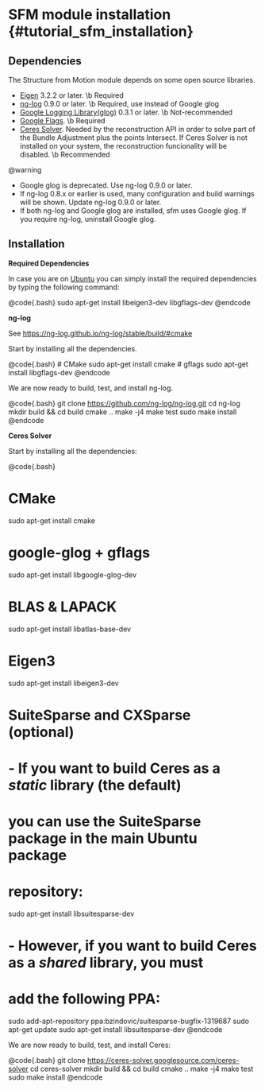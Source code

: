 SFM module installation {#tutorial_sfm_installation}
=======================

Dependencies
------------

The Structure from Motion module depends on some open source libraries.

  - [Eigen](https://eigen.tuxfamily.org/index.php?title=Main_Page) 3.2.2 or later. \b Required
  - [ng-log](https://github.com/ng-log/ng-log) 0.9.0 or later. \b Required, use instead of Google glog
  - [Google Logging Library(glog)](https://github.com/google/glog) 0.3.1 or later. \b Not-recommended
  - [Google Flags](https://github.com/gflags/gflags). \b Required
  - [Ceres Solver](http://ceres-solver.org). Needed by the reconstruction API in order to solve part of the Bundle Adjustment plus the points Intersect. If Ceres Solver is not installed on your system, the reconstruction funcionality will be disabled. \b Recommended

@warning
- Google glog is deprecated. Use ng-log 0.9.0 or later.
- If ng-log 0.8.x or earlier is used, many configuration and build warnings will be shown. Update ng-log 0.9.0 or later.
- If both ng-log and Google glog are installed, sfm uses Google glog. If you require ng-log, uninstall Google glog.


Installation
------------

__Required Dependencies__

In case you are on [Ubuntu](http://www.ubuntu.com) you can simply install the required dependencies by typing the following command:

@code{.bash}
  sudo apt-get install libeigen3-dev libgflags-dev
@endcode

__ng-log__

See https://ng-log.github.io/ng-log/stable/build/#cmake

Start by installing all the dependencies.

@code{.bash}
    # CMake
    sudo apt-get install cmake
    # gflags
    sudo apt-get install libgflags-dev
@endcode

We are now ready to build, test, and install ng-log.

@code{.bash}
    git clone https://github.com/ng-log/ng-log.git
    cd ng-log
    mkdir build && cd build
    cmake ..
    make -j4
    make test
    sudo make install
@endcode

__Ceres Solver__

Start by installing all the dependencies:

@code{.bash}
  # CMake
  sudo apt-get install cmake
  # google-glog + gflags
  sudo apt-get install libgoogle-glog-dev
  # BLAS & LAPACK
  sudo apt-get install libatlas-base-dev
  # Eigen3
  sudo apt-get install libeigen3-dev
  # SuiteSparse and CXSparse (optional)
  # - If you want to build Ceres as a *static* library (the default)
  #   you can use the SuiteSparse package in the main Ubuntu package
  #   repository:
  sudo apt-get install libsuitesparse-dev
  # - However, if you want to build Ceres as a *shared* library, you must
  #   add the following PPA:
  sudo add-apt-repository ppa:bzindovic/suitesparse-bugfix-1319687
  sudo apt-get update
  sudo apt-get install libsuitesparse-dev
@endcode

We are now ready to build, test, and install Ceres:

@code{.bash}
  git clone https://ceres-solver.googlesource.com/ceres-solver
  cd ceres-solver
  mkdir build && cd build
  cmake ..
  make -j4
  make test
  sudo make install
@endcode
